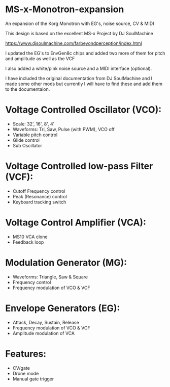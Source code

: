# MS-x-Monotron-expansion
An expansion of the Korg Monotron with EG's, noise source, CV &amp; MIDI

This design is based on the excellent MS-x Project by DJ SoulMachine

https://www.djsoulmachine.com/farbeyondperception/index.html

I updated the EG's to EnvGen8c chips and added two more of them for pitch and amplitude as well as the VCF

I also added a white/pink noise source and a MIDI interface (optional).

I have included the original documentation from DJ SoulMachine and I made some other mods but currently I will have to find these and add them to the documentaion.


# Voltage Controlled Oscillator (VCO):
- Scale: 32', 16', 8', 4'
- Waveforms: Tri, Saw, Pulse (with PWM), VCO off
- Variable pitch control
- Glide control
- Sub Oscillator

# Voltage Controlled low-pass Filter (VCF):
- Cutoff Frequency control
- Peak (Resonance) control
- Keyboard tracking switch

# Voltage Control Amplifier (VCA):
- MS10 VCA clone
- Feedback loop

# Modulation Generator (MG):
- Waveforms: Triangle, Saw & Square
- Frequency control
- Frequency modulation of VCO & VCF

# Envelope Generators (EG):
- Attack, Decay, Sustain, Release
- Frequency modulation of VCO & VCF
- Amplitude modulation of VCA

# Features:
- CV/gate
- Drone mode
- Manual gate trigger

